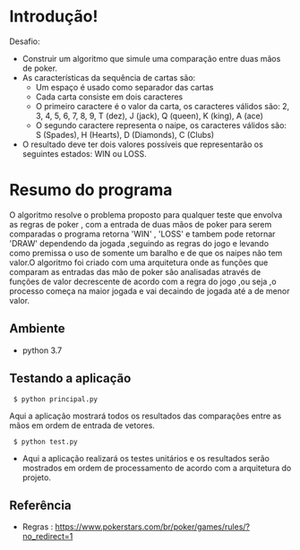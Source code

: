 # Introdução!

Desafio:
  - Construir um algoritmo que simule uma comparação entre duas mãos de poker.
  - As características da sequência de cartas são:
    - Um espaço é usado como separador das cartas
    * Cada carta consiste em dois caracteres
    * O primeiro caractere é o valor da carta, os caracteres válidos são:
        2, 3, 4, 5, 6, 7, 8, 9, T (dez), J (jack), Q (queen), K (king), A (ace)
    * O segundo caractere representa o naipe, os caracteres válidos são:
        S (Spades), H (Hearts), D (Diamonds), C (Clubs)
 - O resultado deve ter dois valores possíveis que representarão os seguintes estados: WIN ou LOSS.
# Resumo do programa
O algoritmo resolve o problema proposto para qualquer teste que envolva as regras de poker , com a entrada 
de duas mãos de poker para serem comparadas o programa retorna 'WIN' , 'LOSS' e tambem pode retornar 'DRAW'
dependendo da jogada ,seguindo as regras do jogo e levando como premissa o uso de somente um baralho e de que
os naipes não tem valor.O algoritmo foi criado com uma arquitetura onde as funções que comparam as entradas das mão de poker 
são analisadas através de funções de valor decrescente de acordo com a regra do jogo ,ou seja ,o processo começa
na maior jogada e vai decaindo de jogada até a de menor valor.



 

## Ambiente 


 - python 3.7

##  Testando a aplicação
```
 $ python principal.py 
```

   Aqui a aplicação mostrará todos os resultados das comparações entre as mãos em ordem de entrada de vetores.
```
 $ python test.py 
 ```

   - Aqui a aplicação realizará os testes unitários e os resultados serão mostrados em ordem de processamento de
    acordo com a arquitetura do projeto.

Referência
----
- Regras : https://www.pokerstars.com/br/poker/games/rules/?no_redirect=1


